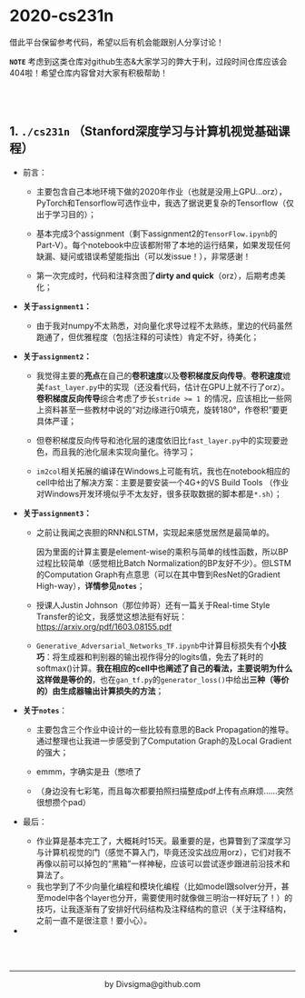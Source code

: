 # 2020-cs231n

借此平台保留参考代码，希望以后有机会能跟别人分享讨论！

**`NOTE`** 考虑到这类仓库对github生态&大家学习的弊大于利，过段时间仓库应该会404啦！希望仓库内容曾对大家有积极帮助！

<br />

<br />

## 1. `./cs231n` （Stanford深度学习与计算机视觉基础课程）

- 前言：

  - 主要包含自己本地环境下做的2020年作业（也就是没用上GPU...orz），PyTorch和Tensorflow可选作业中，我选了据说更复杂的Tensorflow（仅出于学习目的）；

  - 基本完成3个assignment（剩下assignment2的`TensorFlow.ipynb`的Part-V）。每个notebook中应该都附带了本地的运行结果，如果发现任何缺漏、疑问或错误希望能指出（可以发issue！），非常感谢！

  - 第一次完成时，代码和注释贪图了**dirty and quick**（orz），后期考虑美化；

- **关于`assignment1`：**

  - 由于我对numpy不太熟悉，对向量化求导过程不太熟练，里边的代码虽然跑通了，但优雅程度（包括注释的可读性）肯定不好，待美化；

- **关于`assignment2`：**

  - 我觉得主要的**亮点**在自己的**卷积速度**以及**卷积梯度反向传导**。**卷积速度**媲美`fast_layer.py`中的实现（还没看代码，估计在GPU上就不行了orz）。**卷积梯度反向传导**综合考虑了步长`stride >= 1 `的情况，应该相比一些网上资料甚至一些教材中说的“对边缘进行0填充，旋转180°，作卷积”要更具体严谨；
  - 但卷积梯度反向传导和池化层的速度依旧比`fast_layer.py`中的实现要逊色，而且我的池化层未实现向量化。待学习；

  - `im2col`相关拓展的编译在Windows上可能有坑，我也在notebook相应的cell中给出了解决方案：主要是要安装一个4G+的VS Build Tools （作业对Windows开发环境似乎不太友好，很多获取数据的脚本都是`*.sh`）；

- **关于`assignment3`：**

  - 之前让我闻之丧胆的RNN和LSTM，实现起来感觉居然是最简单的。

    因为里面的计算主要是element-wise的乘积与简单的线性函数，所以BP过程比较简单（感觉相比Batch Normalization的BP友好不少）。但LSTM的Computation Graph有点意思（可以在其中瞥到ResNet的Gradient High-way），**详情参见`notes`**；

  - 授课人Justin Johnson（那位帅哥）还有一篇关于Real-time Style Transfer的论文，我感觉这想法挺有好玩：https://arxiv.org/pdf/1603.08155.pdf

  - `Generative_Adversarial_Networks_TF.ipynb`中计算目标损失有个**小技巧**：将生成器和判别器的输出视作得分的logits值，免去了耗时的softmax()计算。**我在相应的cell中也阐述了自己的看法，主要说明为什么这样做是等价的**，也在`gan_tf.py`的`generator_loss()`中给出**三种（等价的）由生成器输出计算损失的方法**；

- **关于`notes`**：

  - 主要包含三个作业中设计的一些比较有意思的Back Propagation的推导。通过整理也让我进一步感受到了Computation Graph的及Local Gradient的强大；

  - emmm，字确实是丑（憋喷了
  - （身边没有七彩笔，而且每次都要拍照扫描整成pdf上传有点麻烦……突然很想攒个pad）

- 最后：

  - 作业算是基本完工了，大概耗时15天。最重要的是，也算瞥到了深度学习与计算机视觉的门（感觉不算入门，毕竟还没实战应用orz），它们对我不再像以前可以掉包的“黑箱”一样神秘，应该可以尝试逐步跟进前沿技术和算法了。
  - 我也学到了不少向量化编程和模块化编程（比如model跟solver分开，甚至model中各个layer也分开，需要使用时就像做三明治一样好玩了！）的技巧，让我逐渐有了安排好代码结构及注释结构的意识（关于注释结构，之前一直不是很注意！要小心）。

- 



<br />

<br />

----



<div align="center">by Divsigma@github.com</div>

